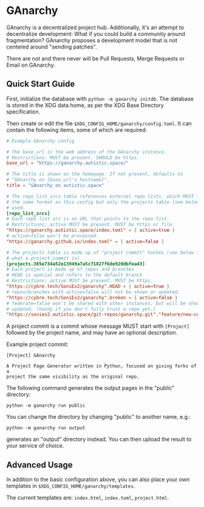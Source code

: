 GAnarchy
========

GAnarchy is a decentralized project hub. Additionally, it's an attempt to
decentralize development: What if you could build a community around
fragmentation? GAnarchy proposes a development model that is not centered
around "sending patches".

There are not and there never will be Pull Requests, Merge Requests or Email
on GAnarchy.

Quick Start Guide
-----------------

First, initialize the database with `python -m ganarchy initdb`. The database
is stored in the XDG data home, as per the XDG Base Directory specification.

Then create or edit the file `$XDG_CONFIG_HOME/ganarchy/config.toml`. It
can contain the following items, some of which are required:

```toml
# Example GAnarchy config

# The base_url is the web address of the GAnarchy instance.
# Restrictions: MUST be present. SHOULD be https.
base_url = "https://ganarchy.autistic.space/"

# The title is shown on the homepage. If not present, defaults to
# "GAnarchy on [base_url's hostname]".
title = "GAnarchy on autistic.space"

# The repo_list_srcs table references external repo lists, which MUST follow
# the same format as this config but only the projects table (see below) is
# used.
[repo_list_srcs]
# Each repo list src is an URL that points to the repo list.
# Restrictions: active MUST be present. MUST be https or file.
"https://ganarchy.autistic.space/index.toml" = { active=true }
# active=false won't be processed.
"https://ganarchy.github.io/index.toml" = { active=false }

# The projects table is made up of "project commit" hashes (see below for
# what a project commit is)
[projects.385e734a52e13949a7a5c71827f6de920dbfea43]
# Each project is made up of repos and branches
# HEAD is special and refers to the default branch
# Restrictions: active MUST be present. MUST be https.
"https://cybre.tech/SoniEx2/ganarchy".HEAD = { active=true }
# repos/branches with active=false will not be shown or updated.
"https://cybre.tech/SoniEx2/ganarchy".broken = { active=false }
# federate=false won't be shared with other instances, but will be shown and
# updated. (handy if you don't fully trust a repo yet.)
"https://soniex2.autistic.space/git-repos/ganarchy.git"."feature/new-config" = { active=true, federate=false }
```

A project commit is a commit whose message MUST start with `[Project]`
followed by the project name, and may have an optional description.

Example project commit:

```
[Project] GAnarchy

A Project Page Generator written in Python, focused on giving forks of a
project the same visibility as the original repo.
```

The following command generates the output pages in the "public" directory:

```
python -m ganarchy run public
```

You can change the directory by changing "public" to another name, e.g.:

```
python -m ganarchy run output
```

generates an "output" directory instead. You can then upload the result
to your service of choice.

Advanced Usage
--------------

In addition to the basic configuration above, you can also place your own
templates in `$XDG_CONFIG_HOME/ganarchy/templates`.

The current templates are: `index.html`, `index.toml`, `project.html`.

<!-- TODO further docs on advanced usage? -->
